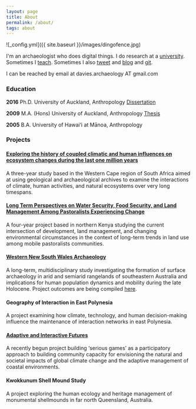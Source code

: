 ```yaml
---
layout: page
title: About
permalink: /about/
tags: about
---
```

![_config.yml]({{ site.baseurl }}/images/dingofence.jpg)

I'm an archaeologist who does digital things. I do research at a [university](https://faculty.utah.edu/u6023090-Benjamin_Andrew_Davies/hm/index.hml). Sometimes I [teach](https://b-davies.github.io/teaching). Sometimes I also [tweet](http://twitter.com/ba_davies)
and [blog](http://simulatingcomplexity.wordpress.com)
and [git](http://github.com/b-davies).

I can be reached by email at davies.archaeology AT gmail.com

### Education
		
**2016**	Ph.D.	University of Auckland, Anthropology 
[ Dissertation ](https://researchspace.auckland.ac.nz/handle/2292/29847)

**2009**	M.A. (Hons)	University of Auckland, Anthropology [ Thesis ](http://librarysearch.auckland.ac.nz/UOA2_A:Combined_Local:uoa_alma21195924600002091)

**2005**	B.A.	University of Hawai‘i at Mānoa, Anthropology

### Projects

#### [Exploring the history of coupled climatic and human influences on ecosystem changes during the last one million years](https://nsf.gov/awardsearch/showAward?AWD_ID=1826666)
A three-year study based in the Western Cape region of South Africa aimed at using geological and archaeological archives to examine the interactions of climate, human activities, and natural ecosystems over very long timespans. 

#### [Long Term Perspectives on Water Security, Food Security, and Land Management Among Pastoralists Experiencing Change](https://www.nsf.gov/awardsearch/showAward?AWD_ID=1924322)
A four-year project based in northern Kenya studying the current intersection of development, land management, and changing environmental circumstances in the context of long-term trends in land use among mobile pastoralists communities. 

#### [Western New South Wales Archaeology](https://www.researchgate.net/project/WNSWAP-Western-NSW-Archaeology-Program)
A long-term, multidisciplinary study investigating the formation of surface archaeology in arid and semiarid rangelands of southeastern Australia and implications for human population dynamics and mobility during the late Holocene. Project outcomes are being compiled [here](https://wnswap.blogs.auckland.ac.nz).

#### Geography of Interaction in East Polynesia
A project examining how climate, technology, and human decision-making influence the maintenance of interaction networks in east Polynesia. 

#### [Adaptive and Interactive Futures](http://adaptivefutures.github.io/seriousgames)
A recently begun project building ‘serious games’ as a participatory approach to building community capacity for envisioning the natural and societal impacts of global climate change and the adaptive management of coastal environments.

#### Kwokkunum Shell Mound Study
A project exploring the human ecology and heritage management of monumental shellmounds in far north Queensland, Australia.

